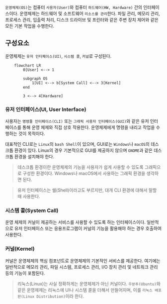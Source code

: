 `운영체제(OS)`는 컴퓨터 `사용자(User)`와 컴퓨터 `하드웨어(HW, Hardware)` 간의 인터페이스이다. 운영체제는 하드웨어 및 소프트웨어 `리소스를 관리`한다. 파일 관리, 메모리 관리, 프로세스 관리, 입출력 처리, 디스크 드라이브 및 프린터와 같은 주변 장치 제어와 같은 모든 기본 작업을 수행한다.

구성요소
---

운영체제는 `유저 인터페이스(UI)`, `시스템 콜`, `커널`로 구성된다.

```mermaid
	flowchart LR
		0[User] <--> 1
		
		subgraph OS
			1[UI] <--> b[System Call] <--> 3[Kernel]
		end
		
		3 <--> 4[Hardware]
```

### 유저 인터페이스(UI, User Interface)

사용자는 `명령줄 인터페이스(CLI)` 또는 `그래픽 사용자 인터페이스(GUI)`와 같은 유저 인터페이스를 통해 운영 체제와 직접 상호 작용한다. 운영체제에게 명령을 내리고 작업을 수행하는 것이 목적이다.

대표적인 CLI로는 `Linux`의 `bash Shell`이 있으며, GUI로는 `Windows`나 `macOS`의 데스크톱 환경이 있다. Linux의 경우 기본적으로 GUI를 제공하지 않으며 `GNOME`과 같은 데스크톱 환경을 설치해야 한다.

> 데스크톱 환경이란 운영체제의 기능을 사용자가 쉽게 사용할 수 있도록 그래픽으로 구성한 환경이다. Windows나 macOS에서 사용하는 그래픽 환경을 생각하면 된다.

> 유저 인터페이스는 쉘(Shell)이라고도 부르지만, 대개 CLI 환경에 대해서 말할 때 사용한다. 

### 시스템 콜(System Call)

운영 체제의 커널이 제공하는 서비스를 사용할 수 있도록 하는 인터페이스이다. 일반적으로 유저 인터페이스 또는 응용프로그램이 커널의 기능을 활용해야 하는 경우 호출하여 사용한다.

### 커널(Kernel)

커널은 운영체제의 핵심 컴포넌트로 운영체제의 기본적인 서비스를 제공한다. 여기에는 일반적으로 메모리 관리, 파일 시스템, 프로세스 관리, I/O 장치 관리 및 네트워크 관리 등의 기능이 포함된다.

> 리눅스(Linux)는 사실 정확하게는 운영체제가 아닌 커널이다. `우분투(Ubuntu)`와 같은 운영체제는 리눅스에 UI나 시스템 콜을 더해서 만들어지며, 이를 `리눅스 배포판(Linux Distribution)`이라 한다.
